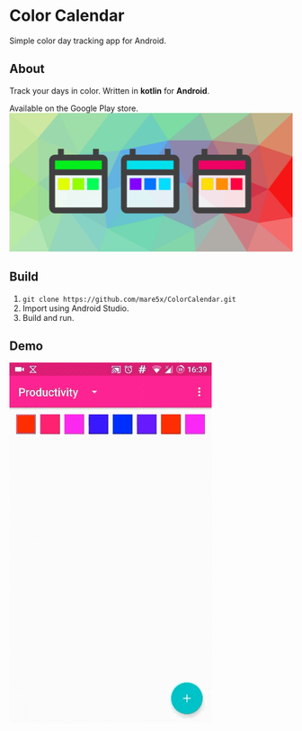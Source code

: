 # Color Calendar

Simple color day tracking app for Android.

## About

Track your days in color. Written in **kotlin** for **Android**.

Available on the Google Play store. 
<a href="https://play.google.com/store/apps/details?id=com.mare5x.colorcalendar">
	<img src="./res/featuregraphic.png" />
</a>

## Build

 1. ```git clone https://github.com/mare5x/ColorCalendar.git```
 2. Import using Android Studio.
 3. Build and run.

## Demo

![Demo GIF](./res/demo.gif)

